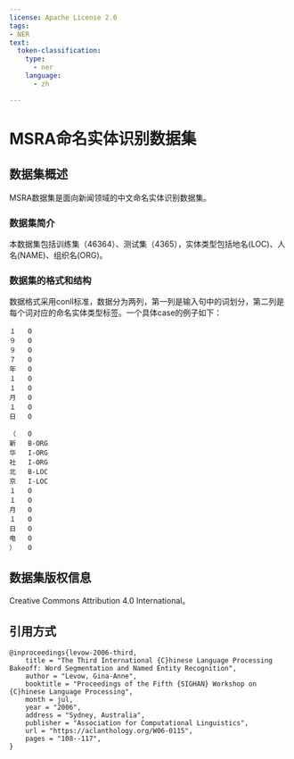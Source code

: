 ```yaml
---
license: Apache License 2.0
tags:
- NER
text:
  token-classification:    
    type:
      - ner
    language:
      - zh

---
```


# MSRA命名实体识别数据集
## 数据集概述
MSRA数据集是面向新闻领域的中文命名实体识别数据集。

### 数据集简介
本数据集包括训练集（46364）、测试集（4365），实体类型包括地名(LOC)、人名(NAME)、组织名(ORG)。

### 数据集的格式和结构
数据格式采用conll标准，数据分为两列，第一列是输入句中的词划分，第二列是每个词对应的命名实体类型标签。一个具体case的例子如下：

```
１	O
９	O
９	O
７	O
年	O
１	O
１	O
月	O
１	O
日	O

（	O
新	B-ORG
华	I-ORG
社	I-ORG
北	B-LOC
京	I-LOC
１	O
１	O
月	O
１	O
日	O
电	O
）	O

```

## 数据集版权信息

Creative Commons Attribution 4.0 International。

## 引用方式
```
@inproceedings{levow-2006-third,
    title = "The Third International {C}hinese Language Processing Bakeoff: Word Segmentation and Named Entity Recognition",
    author = "Levow, Gina-Anne",
    booktitle = "Proceedings of the Fifth {SIGHAN} Workshop on {C}hinese Language Processing",
    month = jul,
    year = "2006",
    address = "Sydney, Australia",
    publisher = "Association for Computational Linguistics",
    url = "https://aclanthology.org/W06-0115",
    pages = "108--117",
}
```
